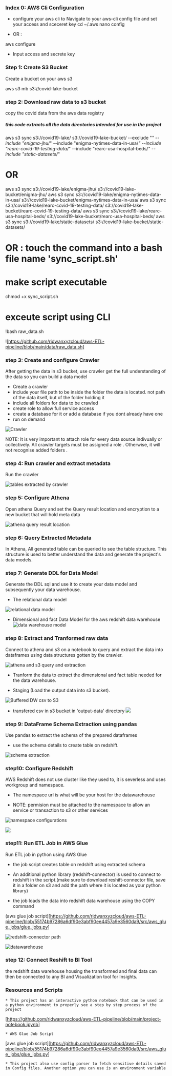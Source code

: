 ### Index 0: AWS Cli Configuration

- configure your aws cli to 
Navigate to your aws-cli config file and set your access and sceceret key 
cd ~/.aws
nano config

- OR : 


aws configure

* Input access and secrete key

### Step 1: Create S3 Bucket 

Create a bucket on your aws s3


aws s3 mb s3://covid-lake-bucket



### step 2: Download raw data to s3 bucket
copy the covid data from the aws data registry

##### this code extracts all the data directories intended for use in the project
aws s3 sync s3://covid19-lake/ s3://covid19-lake-bucket/ --exclude "*" --include "enigma-jhu/*" --include "enigma-nytimes-data-in-usa/*" --include "rearc-covid-19-testing-data/*" --include "rearc-usa-hospital-beds/*" --include "static-datasets/*"


# OR
aws s3 sync s3://covid19-lake/enigma-jhu/ s3://covid19-lake-bucket/enigma-jhu/
aws s3 sync s3://covid19-lake/enigma-nytimes-data-in-usa/ s3://covid19-lake-bucket/enigma-nytimes-data-in-usa/
aws s3 sync s3://covid19-lake/rearc-covid-19-testing-data/ s3://covid19-lake-bucket/rearc-covid-19-testing-data/
aws s3 sync s3://covid19-lake/rearc-usa-hospital-beds/ s3://covid19-lake-bucket/rearc-usa-hospital-beds/
aws s3 sync s3://covid19-lake/static-datasets/ s3://covid19-lake-bucket/static-datasets/

# OR : touch the command into a bash file name 'sync_script.sh' 
# make script executable
chmod +x sync_script.sh

# exceute script using CLI

!bash raw_data.sh

![https://github.com/ridwanxyzcloud/aws-ETL-pipeline/blob/main/data/raw_data.sh]

### step 3: Create and configure Crawler 

After getting the data in s3 bucket, use crawler get the full understanding of the data so you can build a data model 
- Create a crawler 
- include your file path to be inside the folder the data is located. not path of the data itself, but of the folder holding it 
- include all  folders for data to be crawled
- create role to allow full service access 
- create a database for it or add a database if you dont already have one 
- run on demand

![Crawler](https://github.com/ridwanxyzcloud/aws-ETL-pipeline/blob/main/snapshots/crawler.png)


NOTE: It is very important to attach role for every data source indivually or collectively. All crawler targets must be assigned a role . Otherwise, it will not recognise added folders .

### step 4: Run crawler and extract metadata
Run the crawler

![tables extracted by crawler](https://github.com/ridwanxyzcloud/aws-ETL-pipeline/blob/main/snapshots/crawler_tables.png)

### step  5: Configure Athena 
Open athena Query and set the Query result location and encryption to a new bucket that will hold meta data 

![athena query result location](https://github.com/ridwanxyzcloud/aws-ETL-pipeline/blob/main/snapshots/athena_query_location.png)


### step 6: Query Extracted Metadata
In Athena, All generated table can be queried to see the table structure. 
This structure is used to better understand the data and generate the project's data models.

### step 7: Generate DDL for Data Model
Generate the DDL sql and use it to create your data model and subsequently your data warehouse.
- The relational data model

![relational data model](https://github.com/ridwanxyzcloud/aws-ETL-pipeline/blob/main/data%20model/covid19-project-1NF.drawio.png)

- Dimensional and fact Data Model for the aws redshift data warehouse 
![data warehouse model](https://github.com/ridwanxyzcloud/aws-ETL-pipeline/blob/main/data%20model/covid19_DW_2NF.drawio.png)

### step 8: Extract and Tranformed raw data 
Connect to athena and s3 on a notebook to query and extract the data into dataframes using data structures gotten by the crawler.

![athena and s3 query and extraction](https://github.com/ridwanxyzcloud/aws-ETL-pipeline/blob/main/snapshots/athena_s3_query.png)

- Tranform the data to extract the dimensional and fact table needed for the data warehouse.


- Staging (Load the output data into s3 bucket).

![Buffered DW csv to S3](https://github.com/ridwanxyzcloud/aws-ETL-pipeline/blob/main/snapshots/buffred_csv_to_s3.png)

* transfered csv in s3 bucket in 'output-data' directory
![](https://github.com/ridwanxyzcloud/aws-ETL-pipeline/blob/main/snapshots/DW_csv_files_in_s3_bucket.png)

### step 9: DataFrame Schema Extraction using pandas 
Use pandas to extract the schema of the prepared dataframes
- use the schema details to create table on redshift.

![schema extraction](https://github.com/ridwanxyzcloud/aws-ETL-pipeline/blob/main/snapshots/schema_extraction.png)

### step10: Configure Redshift
AWS Redshift does not use cluster like they used to, it is severless and uses workgroup and namespace.

- The namespace url is what will be your host for the datawarehouse 

- NOTE: permision must be attached to the namespace to allow an service or transaction to s3 or other services

![namespace configurations](https://github.com/ridwanxyzcloud/aws-ETL-pipeline/blob/main/snapshots/namespace_1.png)

![](https://github.com/ridwanxyzcloud/aws-ETL-pipeline/blob/main/snapshots/namespace_2.png)

### step11: Run ETL Job in AWS Glue

Run ETL job in python using AWS Glue
- the job script creates table on redshift using extracted schema
- An additional python library (redshift-connector) is used to connect to redshift in the script.(make sure to download reshift-connector file, save it in a folder on s3 and add the path where it is located as your python library)

- the job loads the data into redshift data warehouse using the COPY command 

(aws glue job script)[https://github.com/ridwanxyzcloud/aws-ETL-pipeline/blob/55174b97286a6df90e3abf90ee4457a9e3560da9/src/aws_glue_jobs/glue_jobs.py]

![redshift-connector path](https://github.com/ridwanxyzcloud/aws-ETL-pipeline/blob/main/snapshots/redshift-connector-path.png)

![datawarehouse](https://github.com/ridwanxyzcloud/aws-ETL-pipeline/blob/main/snapshots/reshfit-data-warehouse%20.png)

### step 12: Connect Reshift to BI Tool 

the redshift data warehouse housing the transformed and final data  can then be connected to any BI and Visualization tool for Insights. 

### Resources and Scripts

    * This project has an interactive python notebook that can be used in a python environment to properly see a step by step process of the project

[https://github.com/ridwanxyzcloud/aws-ETL-pipeline/blob/main/project-notebook.ipynb]

    * AWS Glue Job Script

[aws glue job script][https://github.com/ridwanxyzcloud/aws-ETL-pipeline/blob/55174b97286a6df90e3abf90ee4457a9e3560da9/src/aws_glue_jobs/glue_jobs.py]


    * This project also use config parser to fetch sensitive details saved in Config files. Another option you can use is an environment variable